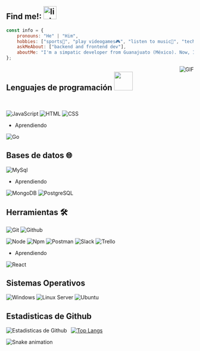 ## Find me!: [<img src="http://pngimg.com/uploads/linkedIn/linkedIn_PNG38.png" alt="linkedIn logo" width="35">](https://www.linkedin.com/in/jonicato/) 

```javascript
const info = {
    pronouns: "He" | "Him",
    hobbies: ["sports🏐", "play videogames🎮", "listen to music🎵", "technology💻", "developing👨‍💻", "content creation📹", "to travel✈", "movies🎬🍿"],
    askMeAbout: ["backend and frontend dev"],
    aboutMe: "I'm a simpatic developer from Guanajuato (México). Now, I'm building dreams with Node.js",
};
```

<img align="right" alt="GIF" src="https://64.media.tumblr.com/2448fa814cea671756df48b250a31dcc/627dd1845fb1b5ff-03/s500x750/065cc928ee880c3ad5d97e4a6dfed9bb8f7603f1.gifv" />

## Lenguajes de programación <img src="https://media.giphy.com/media/VgCDAzcKvsR6OM0uWg/giphy.gif" width="50"> 

<br />

![JavaScript](https://img.shields.io/badge/-JavaScript-000000?style=flat&logo=javascript) 
![HTML](https://img.shields.io/badge/-HTML5-000000?style=flat&logo=html5)
![CSS](https://img.shields.io/badge/-CSS3-000000?style=flat&logo=css3)

- Aprendiendo

![Go](https://img.shields.io/badge/-GoLand-000000?style=flat&logo=go) 

## Bases de datos 🌐

![MySql](https://img.shields.io/badge/-SQL-000000?style=flat&logo=mysql)

- Aprendiendo

![MongoDB](https://img.shields.io/badge/-MongoDB-000000?style=flat&logo=mongodb)
![PostgreSQL](https://img.shields.io/badge/-PostgreSQL-000000?style=flat&logo=postgresql)

## Herramientas 🛠️

![Git](https://img.shields.io/badge/-Git-000000?style=flat&logo=git) 
![Github](https://img.shields.io/badge/-Github-000000?style=flat&logo=github) 

![Node](https://img.shields.io/badge/-Node-000000?style=flat&logo=node.js) 
![Npm](https://img.shields.io/badge/-Npm-000000?style=flat&logo=npm) 
![Postman](https://img.shields.io/badge/-Postman-000000?style=flat&logo=postman) 
![Slack](https://img.shields.io/badge/-Slack-000000?style=flat&logo=slack) 
![Trello](https://img.shields.io/badge/-Trello-000000?style=flat&logo=trello) 

- Aprendiendo

![React](https://img.shields.io/badge/-React-000000?style=flat&logo=react) 

## Sistemas Operativos

![Windows](https://img.shields.io/badge/-Windows-000000?style=flat&logo=windows) 
![Linux Server](https://img.shields.io/badge/-LinuxServer-000000?style=flat&logo=linux) 
![Ubuntu](https://img.shields.io/badge/-Ubuntu-000000?style=flat&logo=ubuntu) 

## Estadisticas de Github

<img align="left" alt="Estadisticas de Github" src="https://github-readme-stats.vercel.app/api?username=Jonicato" />    &nbsp;
[![Top Langs](https://github-readme-stats.vercel.app/api/top-langs/?username=Jonicato)](https://github.com/anuraghazra/github-readme-stats) 

<div> 
  <!-- 
-->
  
 
 ![Snake animation](https://github.com/jesusGZ/pedrohti/blob/output/github-contribution-grid-snake.svg)
</div>
